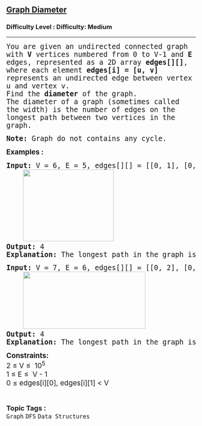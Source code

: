 <h2><a href="https://www.geeksforgeeks.org/problems/diameter-of-a-graph/1">Graph Diameter</a></h2><h3>Difficulty Level : Difficulty: Medium</h3><hr><div class="problems_problem_content__Xm_eO"><p><span style="font-family: andale mono, monospace;"><span style="font-size: 18.6667px;">You are given an undirected connected graph with <strong>V</strong> vertices numbered from 0 to V-1 and <strong>E</strong> edges, represented as a 2D array <strong>edges[][]</strong>, where each element <strong>edges[i] = [u, v]</strong> represents an undirected edge between vertex u and vertex v. <br></span></span><span style="font-family: andale mono, monospace;"><span style="font-size: 18.6667px;">Find the <strong>diameter</strong> of the graph. <br>The diameter of a graph (sometimes called the width) is the number of edges on the longest path between two vertices in the graph.</span></span></p>
<p><span style="font-family: andale mono, monospace;"><span style="font-size: 18.6667px;"><strong>Note:</strong> Graph do not contains any cycle.</span></span></p>
<p><span style="font-size: 14pt;"><strong>Examples :</strong></span></p>
<pre><span style="font-size: 14pt;"><strong>Input:</strong> V = 6, E = 5, edges[][] = [[0, 1], [0, 4], [1, 3], [1, 2], [2, 5]]<br>    <img src="https://media.geeksforgeeks.org/img-practice/prod/addEditProblem/913862/Web/Other/blobid0_1761654981.jpg" width="241" height="191"><br><strong>Output: </strong>4<strong>
Explanation: </strong>The longest path in the graph is from vertices 4 to vertices 5 (4 -&gt; 0 -&gt; 1 -&gt; 2 -&gt; 5).<strong><br></strong></span></pre>
<pre><span style="font-size: 14pt;"><strong>Input: </strong>V = 7, E = 6, edges[][] = [[0, 2], [0, 4], [0, 3], [3, 1], [3, 5], [1, 6]]<br>    <img src="https://media.geeksforgeeks.org/img-practice/prod/addEditProblem/913862/Web/Other/blobid1_1761654988.jpg" width="325" height="152"><br><strong>Output: </strong>4<br><strong>Explanation: </strong>The longest path in the graph is from vertices 2 to vertices 6 (2 -&gt; 0 -&gt; 3 -&gt; 1 -&gt; 6).<strong><br></strong></span></pre>
<p><span style="font-size: 14pt;"><strong>Constraints:<br></strong></span><span style="font-size: 18.6667px;">2 ≤ V ≤&nbsp; 10<sup>5</sup><br></span><span style="font-size: 18.6667px;">1 ≤ E ≤&nbsp; V - 1<br></span><span style="font-size: 18.6667px;">0 ≤ edges[i][0], edges[i][1] &lt; V</span></p></div><br><p><span style=font-size:18px><strong>Topic Tags : </strong><br><code>Graph</code>&nbsp;<code>DFS</code>&nbsp;<code>Data Structures</code>&nbsp;